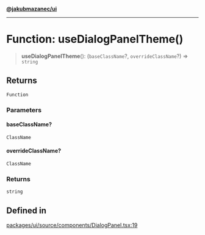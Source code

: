 [**@jakubmazanec/ui**](../README.md)

---

# Function: useDialogPanelTheme()

> **useDialogPanelTheme**(): (`baseClassName`?, `overrideClassName`?) => `string`

## Returns

`Function`

### Parameters

#### baseClassName?

`ClassName`

#### overrideClassName?

`ClassName`

### Returns

`string`

## Defined in

[packages/ui/source/components/DialogPanel.tsx:19](https://github.com/jakubmazanec/tools/blob/a9765e3de8390a6e57bec51efaeb411fbd7881ab/packages/ui/source/components/DialogPanel.tsx#L19)
